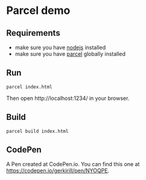 # Parcel demo

## Requirements
- make sure you have [nodejs](https://nodejs.org/) installed
- make sure you have [parcel](https://parceljs.org/) globally installed

## Run
```
parcel index.html
```
Then open http://localhost:1234/ in your browser.

## Build
```
parcel build index.html
```

## CodePen
A Pen created at CodePen.io. You can find this one at https://codepen.io/gerkirill/pen/NYOQPE.

 